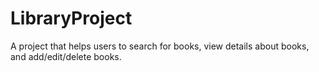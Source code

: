 # LibraryProject
A project that helps users to search for books, view details about books, and add/edit/delete books.
